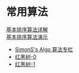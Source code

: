 # 常用算法
[基本排序算法详解](http://blog.csdn.net/litong09282039/article/details/46332127)<br/>
[基本排序算法演示](http://www.91ctc.com/html5_show/)
* [SimonS's Algo 算法专栏](https://zhuanlan.zhihu.com/simons)
* [红黑树-0](http://www.importnew.com/21818.html)
* [红黑树-1](http://www.importnew.com/21822.html)

